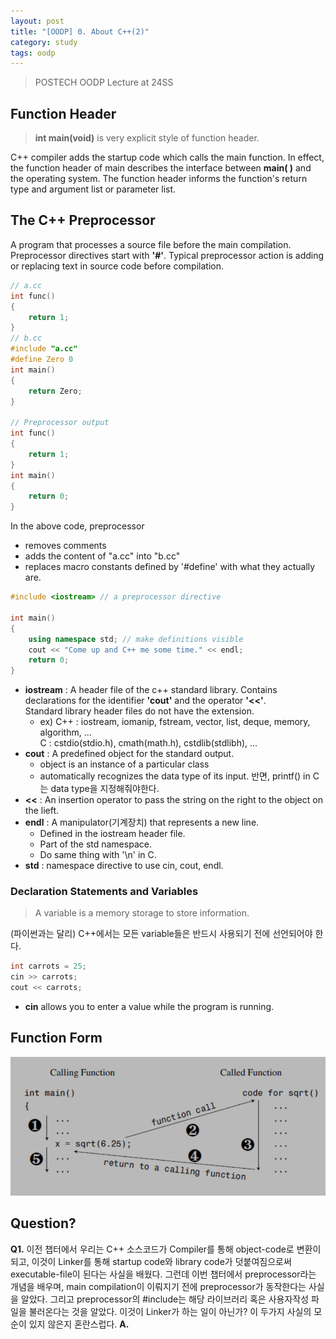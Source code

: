 ```yaml
---
layout: post
title: "[OODP] 0. About C++(2)"
category: study
tags: oodp
---
```


> POSTECH OODP Lecture at 24SS

## Function Header

> **int main(void)** is very explicit style of function header.

C++ compiler adds the startup code which calls the main function. In effect, the function header of main describes the interface between **main( )** and the operating system.
The function header informs the function's return type and argument list or parameter list.

## The C++ Preprocessor

A program that processes a source file before the main compilation. Preprocessor directives start with **'#'**. Typical preprocessor action is adding or replacing text in source code before compilation.
<!--more-->
```C++
// a.cc
int func()
{
    return 1;
}
// b.cc
#include "a.cc"
#define Zero 0
int main()
{
    return Zero;
}

// Preprocessor output
int func()
{
    return 1;
}
int main()
{
    return 0;
}
```
In the above code, preprocessor 
- removes comments
- adds the content of "a.cc" into "b.cc"
- replaces macro constants defined by '#define' with what they actually are.

```C++
#include <iostream> // a preprocessor directive

int main()
{
    using namespace std; // make definitions visible
    cout << "Come up and C++ me some time." << endl;
    return 0;
}
```
- **iostream** : A header file of the c++ standard library. Contains declarations for the identifier **'cout'** and the operator **'<<'**. <br>
Standard library header files do not have the extension.
    * ex) C++ : iostream, iomanip, fstream, vector, list, deque, memory, algorithm, ... <br>
        C : cstdio(stdio.h), cmath(math.h), cstdlib(stdlibh), ...
- **cout** : A predefined object for the standard output.
    * object is an instance of a particular class
    * automatically recognizes the data type of its input. 반면, printf() in C는 data type을 지정해줘야한다.
- **<<** : An insertion operator to pass the string on the right to the object on the lieft.
- **endl** : A manipulator(기계장치) that represents a new line.
    * Defined in the iostream header file.
    * Part of the std namespace.
    - Do same thing with '\n' in C.
- **std** : namespace directive to use cin, cout, endl.

### Declaration Statements and Variables
> A variable is a memory storage to store information.

(파이썬과는 달리) C++에서는 모든 variable들은 반드시 사용되기 전에 선언되어야 한다.

```C++
int carrots = 25;
cin >> carrots;
cout << carrots;
```
- **cin** allows you to enter a value while the program is running.

## Function Form
![calling-function](/assets/img/2024-02-21/calling-function.png)


## Question?
**Q1.** 이전 챕터에서 우리는 C++ 소스코드가 Compiler를 통해 object-code로 변환이 되고, 이것이 Linker를 통해 startup code와 library code가 덧붙여짐으로써 executable-file이 된다는 사실을 배웠다.
그런데 이번 챕터에서 preprocessor라는 개념을 배우며, main compilation이 이뤄지기 전에 preprocessor가 동작한다는 사실을 알았다. 그리고 preprocessor의 #include는 해당 라이브러리 혹은 사용자작성 파일을 불러온다는 것을 알았다. 이것이 Linker가 하는 일이 아닌가?
이 두가지 사실의 모순이 있지 않은지 혼란스럽다.
**A.** 